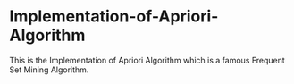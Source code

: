 # Implementation-of-Apriori-Algorithm
This is the Implementation of Apriori Algorithm which is a famous Frequent Set Mining Algorithm.

